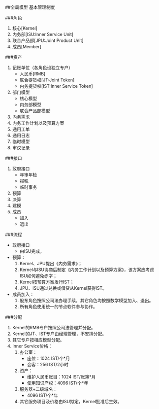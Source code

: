 ##全局模型
基本管理制度

###角色
1. 核心[Kernel]
2. 内务部[ISU:Inner Service Unit]
3. 联合产品部[JPU:Joint Product Unit]
4. 成员[Member]

###资产
1. 记账单位（各角色设独立专户）
	* 人民币[RMB]
	* 联合提货权[JT:Joint Token]
	* 内务提货权[IST:Inner Service Token]
2. 部门模型
	* 核心模型
	* 内务部模型
	* 联合产品部模型
3. 内务需求
4. 内务工作计划以及预算方案
5. 通用工单
6. 通用日志
7. 临时模型
8. 审议记录

###接口
1. 政府接口
	* 年审年检
	* 报税
	* 临时事务
2. 预算
3. 决算
4. 建模
5. 成员
	* 加入
	* 退出

###流程
* 政府接口
	* 由ISU完成。
* 预算：
	1. Kernel、JPU提出《内务需求》；
	2. Kernel与ISU协商后制定《内务工作计划以及预算方案》，该方案应考虑ISU如何避免赤字；
	3. Kernel按预算方案发行IST；
	4. JPU、ISU通过兑换或借贷从Kernel获得IST。
* 成员加入：
	1. 股东角色按照公司法办理手续，其它角色均按照数学模型加入、退出。
	2. 所有角色使用统一的节点软件参与协作。

###分配
1. Kernel的RMB专户按照公司法管理并分配。
2. Kernel的JT、IST专户由经理管理，不安排分配。
3. 其它专户按相应模型分配。
4. Inner Service价格：
	1. 办公室：
		* 座位：1024 IST/个*月
		* 会客：256 IST/2小时
	2. 资产：
		* 维护人民币账目：1024 IST/账簿*月
		* 使用知识产权：4096 IST/个*年
	3. 服务器+二级域名：
		* 4096 IST/个*年
	4. 其它服务项目及价格由ISU拟定，Kernel批准后生效。
